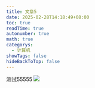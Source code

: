 ```yaml
---
title: 文章5
date: 2025-02-28T14:18:49+08:00
toc: true
readTime: true
autonumber: true
math: true
categorys:
  - 计算机
showTags: false
hideBackToTop: false
---
```

测试55555
![](IMG-20250228145838794.png)